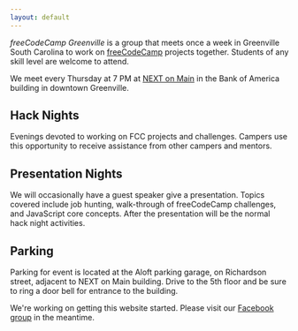 ```yaml
---
layout: default
---
```

*freeCodeCamp Greenville* is a group that meets once a week in Greenville South
Carolina to work on [freeCodeCamp](https://www.freecodecamp.com/) projects
together. Students of any skill level are welcome to attend.


We meet every Thursday at 7 PM at
[NEXT on Main](http://www.greenvillenext.com/next-space-locations/next-main/)
in the Bank of America building in downtown Greenville.

## Hack Nights

Evenings devoted to working on FCC projects and challenges. Campers use this opportunity to receive assistance from other campers and mentors.


## Presentation Nights

We will occasionally have a guest speaker give a presentation. Topics covered
include job hunting, walk-through of freeCodeCamp challenges, and JavaScript
core concepts. After the presentation will be the normal hack night activities.

## Parking

Parking for event is located at the Aloft parking garage, on Richardson street, adjacent to NEXT on Main building. Drive to the 5th floor and be sure to ring a door bell for entrance to the building.

We're working on getting this website started. Please visit our
[Facebook group](https://www.facebook.com/groups/free.code.camp.Greenville/) in
the meantime.
